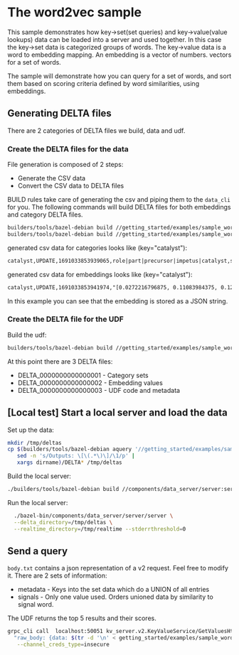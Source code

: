 # The word2vec sample

This sample demonstrates how key->set(set queries) and key->value(value lookups) data can be loaded
into a server and used together. In this case the key->set data is categorized groups of words. The
key->value data is a word to embedding mapping. An embedding is a vector of numbers. vectors for a
set of words.

The sample will demonstrate how you can query for a set of words, and sort them based on scoring
criteria defined by word similarities, using embeddings.

## Generating DELTA files

There are 2 categories of DELTA files we build, data and udf.

### Create the DELTA files for the data

File generation is composed of 2 steps:

-   Generate the CSV data
-   Convert the CSV data to DELTA files

BUILD rules take care of generating the csv and piping them to the `data_cli` for you. The following
commands will build DELTA files for both embeddings and category DELTA files.

```sh
builders/tools/bazel-debian build //getting_started/examples/sample_word2vec:generate_categories_delta
builders/tools/bazel-debian build //getting_started/examples/sample_word2vec:generate_embeddings_delta
```

generated csv data for categories looks like (key="catalyst"):

```txt
catalyst,UPDATE,1691033853939065,role|part|precursor|impetus|catalyst,string_set
```

generated csv data for embeddings looks like (key="catalyst"):

```txt
catalyst,UPDATE,1691033853941974,"[0.0272216796875, 0.11083984375, 0.12890625, -0.11669921875,...]",string
```

In this example you can see that the embedding is stored as a JSON string.

### Create the DELTA file for the UDF

Build the udf:

```sh
builders/tools/bazel-debian build //getting_started/examples/sample_word2vec:udf_delta
```

At this point there are 3 DELTA files:

-   DELTA_0000000000000001 - Category sets
-   DELTA_0000000000000002 - Embedding values
-   DELTA_0000000000000003 - UDF code and metadata

## [Local test] Start a local server and load the data

Set up the data:

```sh
mkdir /tmp/deltas
cp $(builders/tools/bazel-debian aquery '//getting_started/examples/sample_word2vec:udf_delta' |
   sed -n 's/Outputs: \[\(.*\)\]/\1/p' |
   xargs dirname)/DELTA* /tmp/deltas
```

Build the local server:

```sh
./builders/tools/bazel-debian build //components/data_server/server:server --config=local_instance --config=local_platform
```

Run the local server:

```sh
  ./bazel-bin/components/data_server/server/server \
  --delta_directory=/tmp/deltas \
  --realtime_directory=/tmp/realtime --stderrthreshold=0
```

## Send a query

`body.txt` contains a json representation of a v2 request. Feel free to modify it. There are 2 sets
of information:

-   metadata - Keys into the set data which do a UNION of all entries
-   signals - Only one value used. Orders unioned data by similarity to signal word.

The UDF returns the top 5 results and their scores.

```sh
grpc_cli call  localhost:50051 kv_server.v2.KeyValueService/GetValuesHttp  \
  "raw_body: {data: $(tr -d '\n' < getting_started/examples/sample_word2vec/body.txt)}" \
   --channel_creds_type=insecure
```
